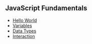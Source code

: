 ## JavaScript Fundamentals

- [Hello World](./Fundamentals/Hello.js)
- [Variables](./Fundamentals/Variables.js)
- [Data Types](./Fundamentals/datatype.js)
- [Interaction]( )